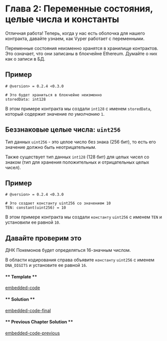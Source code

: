 <!-- Add translation for the following page: https://learn.vyperlang.org/#/1/state_vars_and_ints
Do NOT change the code below. The below code runs the code editor -->

# Глава 2: Переменные состояния, целые числа и константы

Отличная работа! Теперь, когда у нас есть оболочка для нашего контракта, давайте узнаем, как Vyper работает с переменными.

Переменные состояния неизменно хранятся в хранилище контрактов. Это означает, что они записаны в блокчейне Ethereum. Думайте о них как о записи в БД.

## Пример

```vyper
# @version> = 0.2.4 <0.3.0

# Это будет храниться в блокчейне неизменно
storedData: int128
```

В этом примере контракта мы создали `int128` с именем `storedData`, который содержит значение _по умолчанию_ `1`.

## Беззнаковые целые числа: `uint256`

Тип данных `uint256` - это целое число без знака (256 бит), то есть его значение должно быть неотрицательным.

Также существует тип данных `int128` (128 бит) для целых чисел со знаком (тип для хранения положительных и отрицательных целых чисел).

## Пример

```vyper
# @version> = 0.2.4 <0.3.0

# Это создает константу uint256 со значением 10
TEN: constant(uint256) = 10
```

В этом примере контракта мы создали `константу` `uint256` с именем `TEN` и установили ее равной `10`.

## Давайте проверим это

ДНК Покемонов будет определяться 16-значным числом.

В области кодирования справа объявите `константу` `uint256` с именем `DNA_DIGITS` и установите ее равной `16`.

<!-- tabs:start -->

#### ** Template **

[embedded-code](../../assets/1/1.2-template-code.vy ':include :type=code embed-template')

#### ** Solution **

[embedded-code-final](../../assets/1/1.2-finished-code.vy ':include :type=code embed-final')

#### ** Previous Chapter Solution **

[embedded-code-previous](../../assets/1/1.1-finished-code.vy ':include :type=code embed-previous')

<!-- tabs:end -->
